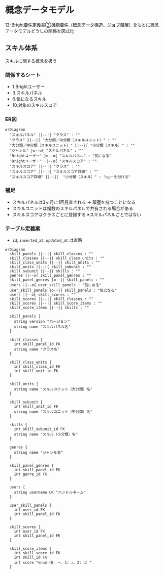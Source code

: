 # 概念データモデル

[12-Bright要件定義書②機能要件（概念データ構造、ジョブ階層）](https://docs.google.com/spreadsheets/d/1-MhX-jKPiplTCU3QrPsLUhzutxiXfkbVxwLA0wImA9s/edit#gid=1018705294)をもとに概念データモデルどうしの関係を図式化

## スキル体系

スキルに関する概念を扱う

### 関係するシート

- 1.Brightユーザー
- 3.スキルパネル
- 6.気になるスキル
- 10.対象のスキルスコア

### ER図

```mermaid
erDiagram
  "スキルパネル" ||--|{ "クラス" : ""
  "クラス" }|--|{ "大分類／中分類（スキルユニット）" : ""
  "大分類／中分類（スキルユニット）" ||--|{ "小分類（スキル）" : ""
  "ジャンル" }o--o{ "スキルパネル" : ""
  "Brightユーザー" }o--o{ "スキルパネル" : "気になる"
  "Brightユーザー" ||--o{ "スキルスコア" : ""
  "スキルスコア" ||--|| "クラス" : ""
  "スキルスコア" ||--|{ "スキルスコア詳細" : ""
  "スキルスコア詳細" ||--||  "小分類（スキル）" : "◯△－を付ける"
```

### 補足

- スキルパネルは3ヶ月に1回見直される → 履歴を持つことになる
- スキルユニットは複数のスキルパネルで共有される場合がある
- スキルスコアはクラスごとに登録する ※スキルパネルごとではない

### テーブル定義案

- `id`, `inserted_at`, `updated_at` は省略

```mermaid
erDiagram
  skill_panels ||--|{ skill_classes : ""
  skill_classes ||--|{ skill_class_units : ""
  skill_class_units }|--|| skill_units : ""
  skill_units ||--|{ skill_subunit : ""
  skill_subunit ||--|{ skills : ""
  genres ||--o{ skill_panel_genres : ""
  skill_panel_genres }o--|| skill_panels : ""
  users ||--o{ user_skill_panels : "気になる"
  user_skill_panels }o--|| skill_panels : "気になる"
  users ||--o{ skill_scores : ""
  skill_scores ||--|| skill_classes : ""
  skill_scores ||--|{ skill_score_items : ""
  skill_score_items ||--|| skills : ""

  skill_panels {
    string version "バージョン"
    string name "スキルパネル名"
  }

  skill_classes {
    int skill_panel_id FK
    string name "クラス名"
  }

  skill_class_units {
    int skill_class_id FK
    int skill_unit_id FK
  }

  skill_units {
    string name "スキルユニット（大分類）名"
  }

  skill_subunit {
    int skill_unit_id FK
    string name "スキルユニット（中分類）名"
  }

  skills {
    int skill_subunit_id FK
    string name "スキル（小分類）名"
  }

  genres {
    string name "ジャンル名"
  }

  skill_panel_genres {
    int skill_panel_id FK
    int genre_id FK
  }

  users {
    string username UK "ハンドルネーム"
  }

  user_skill_panels {
    int user_id FK
    int skill_panel_id FK
  }

  skill_scores {
    int user_id FK
    int skill_panel_id FK
  }

  skill_score_items {
    int skill_score_id FK
    int skill_id FK
    int score "enum（0: －、1: △、2: ◯）"
  }
```
